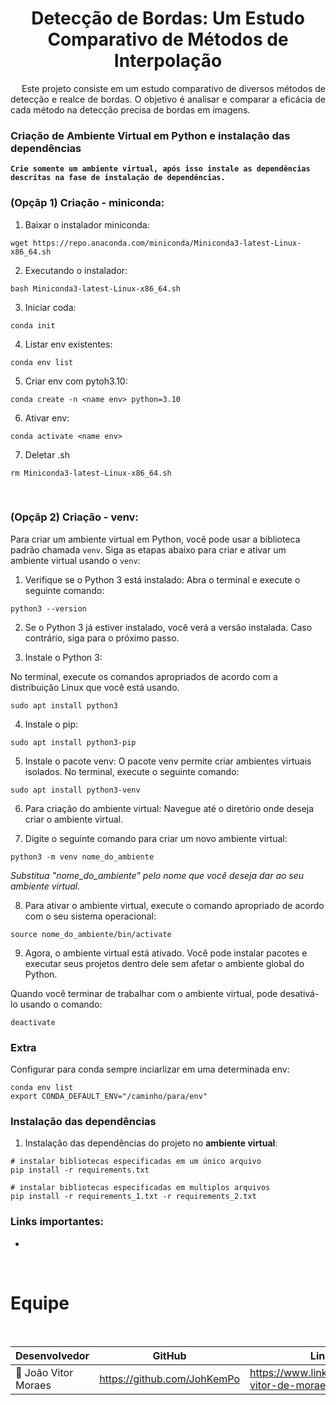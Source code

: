 <div align="center">
  <h1>Detecção de Bordas: Um Estudo Comparativo de Métodos de Interpolação</h1>
</div>
<p align = "justify"> &emsp; Este projeto consiste em um estudo comparativo de diversos métodos de detecção e realce de bordas. O objetivo é analisar e comparar a eficácia de cada método na detecção precisa de bordas em imagens.</p>

<!--, com foco na aplicação de diferentes técnicas de interpolação. Os métodos investigados incluem Subsampling, Bicubic, Sharpened, Lanczos, Box, Generalized, Content-Adaptive e Perceptual (ours). -->

<!-- APENDICE -->

<!-- <h2 id="apendice">Apêndice </h2> -->

<h3 id="env">Criação  de Ambiente Virtual em Python e instalação das dependências</h3>

**`Crie somente um ambiente virtual, após isso instale as dependências descritas na fase de instalação de dependências.`**

<h3 id="miniconda">(Opçãp 1) Criação - miniconda:</h3>

1. Baixar o instalador miniconda:
```
wget https://repo.anaconda.com/miniconda/Miniconda3-latest-Linux-x86_64.sh
```
2. Executando o instalador:
```
bash Miniconda3-latest-Linux-x86_64.sh
```
3. Iniciar coda:
```
conda init
```
4. Listar env existentes:
```
conda env list
```
5. Criar env com pytoh3.10:
```
conda create -n <name env> python=3.10
```
6. Ativar env:
```
conda activate <name env>
```

7. Deletar .sh
```
rm Miniconda3-latest-Linux-x86_64.sh
```

<br>
<h3 id="venv">(Opçãp 2) Criação - venv:</h3>

Para criar um ambiente virtual em Python, você pode usar a biblioteca padrão chamada `venv`. Siga as etapas abaixo para criar e ativar um ambiente virtual usando o `venv`:

1. Verifique se o Python 3 está instalado:
Abra o terminal e execute o seguinte comando:
```
python3 --version
```
2. Se o Python 3 já estiver instalado, você verá a versão instalada. Caso contrário, siga para o próximo passo.

3. Instale o Python 3:

No terminal, execute os comandos apropriados de acordo com a distribuição Linux que você está usando.

```
sudo apt install python3
```

4. Instale o pip:

```
sudo apt install python3-pip
```

5. Instale o pacote venv:
O pacote venv permite criar ambientes virtuais isolados. No terminal, execute o seguinte comando:

```
sudo apt install python3-venv
```

6. Para criação do ambiente virtual:
Navegue até o diretório onde deseja criar o ambiente virtual.

7. Digite o seguinte comando para criar um novo ambiente virtual:

```
python3 -m venv nome_do_ambiente
```

*Substitua "nome_do_ambiente" pelo nome que você deseja dar ao seu ambiente virtual.*

8. Para ativar o ambiente virtual, execute o comando apropriado de acordo com o seu sistema operacional:

```
source nome_do_ambiente/bin/activate
```

9. Agora, o ambiente virtual está ativado. Você pode instalar pacotes e executar seus projetos dentro dele sem afetar o ambiente global do Python.

Quando você terminar de trabalhar com o ambiente virtual, pode desativá-lo usando o comando:

```
deactivate
```

### **Extra**

Configurar para conda sempre inciarlizar em uma determinada env:

```
conda env list
export CONDA_DEFAULT_ENV="/caminho/para/env"
```

### **Instalação das dependências**

1. Instalação das dependências do projeto no **ambiente virtual**:

```
# instalar bibliotecas especificadas em um único arquivo
pip install -r requirements.txt

# instalar bibliotecas especificadas em multiplos arquivos
pip install -r requirements_1.txt -r requirements_2.txt
```

<h3 id="links">Links importantes:</h3>

- 

<br>
<h1 id="Equipe">Equipe</h1><br>

<div align="center">

|     Desenvolvedor              |           GitHub             |       LinkedIn     |
|--------------------------------|------------------------------|--------------------|
|👤 João Vitor Moraes            |<https://github.com/JohKemPo>   |<https://www.linkedin.com/in/joao-vitor-de-moraes/>|
</div>
